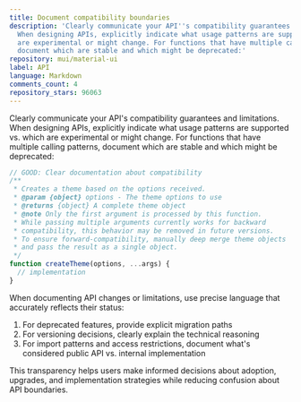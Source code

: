 ```yaml
---
title: Document compatibility boundaries
description: 'Clearly communicate your API''s compatibility guarantees and limitations.
  When designing APIs, explicitly indicate what usage patterns are supported vs. which
  are experimental or might change. For functions that have multiple calling patterns,
  document which are stable and which might be deprecated:'
repository: mui/material-ui
label: API
language: Markdown
comments_count: 4
repository_stars: 96063
---
```


Clearly communicate your API's compatibility guarantees and limitations. When designing APIs, explicitly indicate what usage patterns are supported vs. which are experimental or might change. For functions that have multiple calling patterns, document which are stable and which might be deprecated:

```javascript
// GOOD: Clear documentation about compatibility
/**
 * Creates a theme based on the options received.
 * @param {object} options - The theme options to use
 * @returns {object} A complete theme object
 * @note Only the first argument is processed by this function.
 * While passing multiple arguments currently works for backward 
 * compatibility, this behavior may be removed in future versions.
 * To ensure forward-compatibility, manually deep merge theme objects
 * and pass the result as a single object.
 */
function createTheme(options, ...args) {
  // implementation
}
```

When documenting API changes or limitations, use precise language that accurately reflects their status:

1. For deprecated features, provide explicit migration paths
2. For versioning decisions, clearly explain the technical reasoning
3. For import patterns and access restrictions, document what's considered public API vs. internal implementation

This transparency helps users make informed decisions about adoption, upgrades, and implementation strategies while reducing confusion about API boundaries.